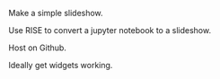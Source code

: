 Make a simple slideshow.

Use RISE to convert a jupyter notebook to a slideshow.

Host on Github.

Ideally get widgets working.
